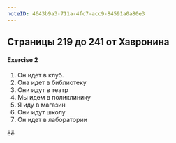 ```yaml
---
noteID: 4643b9a3-711a-4fc7-acc9-84591a0a80e3
---
```

## Страницы 219 до 241 от Хавронина

#### Exercise 2
1. Он идет в клуб.
2. Она идет в библиотеку
3. Они идут в театр
4. Мы идем в поликлинику
5. Я иду в магазин
6. Они идут школу
7. Он идет в лаборатории

ёё